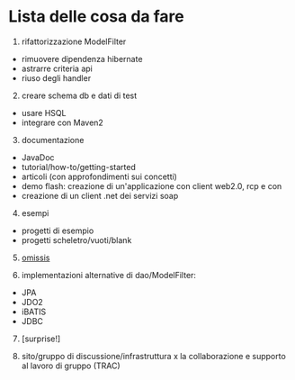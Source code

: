# Lista delle cosa da fare #

1. rifattorizzazione ModelFilter
  * rimuovere dipendenza hibernate
  * astrarre criteria api
  * riuso degli handler

2. creare schema db e dati di test
  * usare HSQL
  * integrare con Maven2

3. documentazione
  * JavaDoc
  * tutorial/how-to/getting-started
  * articoli (con approfondimenti sui concetti)
  * demo flash: creazione di un'applicazione con client web2.0, rcp e con
  * creazione di un client .net dei servizi soap

4. esempi
  * progetti di esempio
  * progetti scheletro/vuoti/blank

5. [omissis](omissis.md)

6. implementazioni alternative di dao/ModelFilter:
  * JPA
  * JDO2
  * iBATIS
  * JDBC

7. [surprise!]

8. sito/gruppo di discussione/infrastruttura x la collaborazione e supporto al lavoro di gruppo (TRAC)